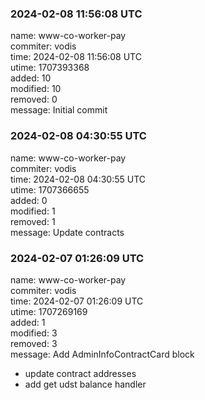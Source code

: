 ### 2024-02-08 11:56:08 UTC
name: www-co-worker-pay  
commiter: vodis  
time: 2024-02-08 11:56:08 UTC  
utime: 1707393368  
added: 10  
modified: 10  
removed: 0  
message: Initial commit

### 2024-02-08 04:30:55 UTC
name: www-co-worker-pay  
commiter: vodis  
time: 2024-02-08 04:30:55 UTC  
utime: 1707366655  
added: 0  
modified: 1  
removed: 1  
message: Update contracts

### 2024-02-07 01:26:09 UTC
name: www-co-worker-pay  
commiter: vodis  
time: 2024-02-07 01:26:09 UTC  
utime: 1707269169  
added: 1  
modified: 3  
removed: 3  
message: Add AdminInfoContractCard block

- update contract addresses
- add get udst balance handler

